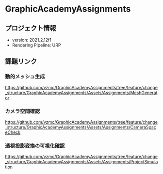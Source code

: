 # GraphicAcademyAssignments

## プロジェクト情報
- version: 2021.2.12f1
- Rendering Pipeline: URP

## 課題リンク
### 動的メッシュ生成
https://github.com/vzmc/GraphicAcademyAssignments/tree/feature/change_structure/GraphicAcademyAssignments/Assets/Assignments/MeshGenerator

### カメラ空間確認
https://github.com/vzmc/GraphicAcademyAssignments/tree/feature/change_structure/GraphicAcademyAssignments/Assets/Assignments/CameraSpaceCheck

### 透視投影変換の可視化確認
https://github.com/vzmc/GraphicAcademyAssignments/tree/feature/change_structure/GraphicAcademyAssignments/Assets/Assignments/ProjectSimulation
